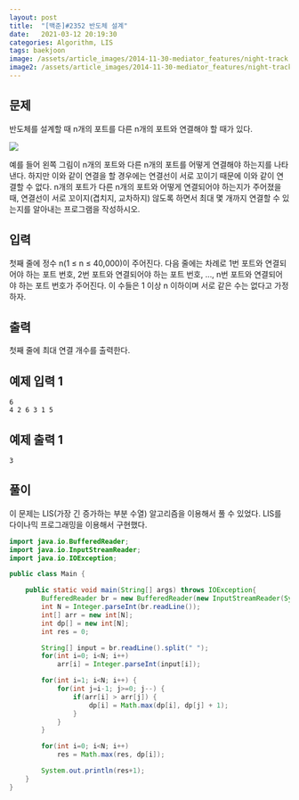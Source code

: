 ```yaml
---
layout: post
title:  "[백준]#2352 반도체 설계"
date:   2021-03-12 20:19:30
categories: Algorithm, LIS
tags: baekjoon
image: /assets/article_images/2014-11-30-mediator_features/night-track.JPG
image2: /assets/article_images/2014-11-30-mediator_features/night-track-mobile.JPG
---
```


문제
--------------------

반도체를 설계할 때 n개의 포트를 다른 n개의 포트와 연결해야 할 때가 있다.

![](https://www.acmicpc.net/JudgeOnline/upload/201103/chip.png)

예를 들어 왼쪽 그림이 n개의 포트와 다른 n개의 포트를 어떻게 연결해야 하는지를 나타낸다. 하지만 이와 같이 연결을 할 경우에는 연결선이 서로 꼬이기 때문에 이와 같이 연결할 수 없다. n개의 포트가 다른 n개의 포트와 어떻게 연결되어야 하는지가 주어졌을 때, 연결선이 서로 꼬이지(겹치지, 교차하지) 않도록 하면서 최대 몇 개까지 연결할 수 있는지를 알아내는 프로그램을 작성하시오.

입력
---------------------------

첫째 줄에 정수 n(1 ≤ n ≤ 40,000)이 주어진다. 다음 줄에는 차례로 1번 포트와 연결되어야 하는 포트 번호, 2번 포트와 연결되어야 하는 포트 번호, …, n번 포트와 연결되어야 하는 포트 번호가 주어진다. 이 수들은 1 이상 n 이하이며 서로 같은 수는 없다고 가정하자.

출력
----------------

첫째 줄에 최대 연결 개수를 출력한다.

예제 입력 1 
----------------------

```
6
4 2 6 3 1 5
```

예제 출력 1 
------------------------

```
3
```

풀이
--------------------------

이 문제는 LIS(가장 긴 증가하는 부분 수열) 알고리즘을 이용해서 풀 수 있었다. LIS를 다이나믹 프로그래밍을 이용해서 구현했다.

```java
import java.io.BufferedReader;
import java.io.InputStreamReader;
import java.io.IOException;

public class Main {

    public static void main(String[] args) throws IOException{
        BufferedReader br = new BufferedReader(new InputStreamReader(System.in));
        int N = Integer.parseInt(br.readLine());
        int[] arr = new int[N];
        int dp[] = new int[N];
        int res = 0;

        String[] input = br.readLine().split(" ");
        for(int i=0; i<N; i++)
            arr[i] = Integer.parseInt(input[i]);

        for(int i=1; i<N; i++) {
            for(int j=i-1; j>=0; j--) {
                if(arr[i] > arr[j]) {
                    dp[i] = Math.max(dp[i], dp[j] + 1);
                }
            }
        }

        for(int i=0; i<N; i++)
            res = Math.max(res, dp[i]);

        System.out.println(res+1);
    }
}
```
